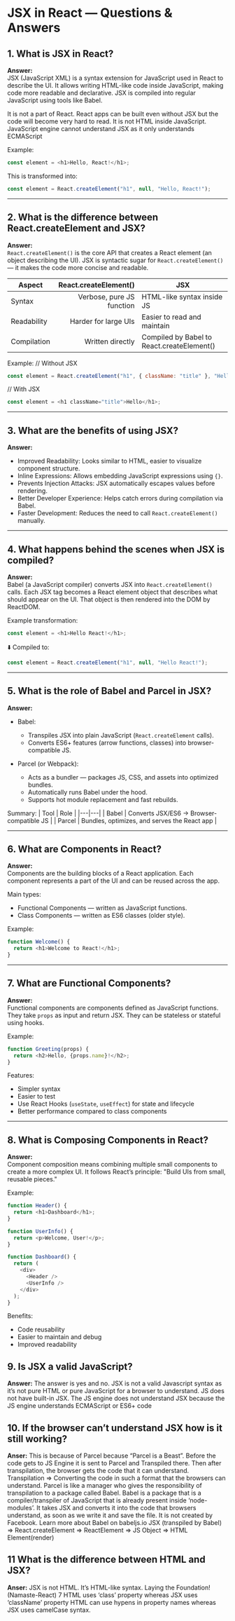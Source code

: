# JSX in React — Questions & Answers

## 1. What is JSX in React?

**Answer:**  
JSX (JavaScript XML) is a syntax extension for JavaScript used in React to describe the UI. It allows writing HTML-like code inside JavaScript, making code more readable and declarative. JSX is compiled into regular JavaScript using tools like Babel.

It is not a part of React. React apps can be built even
without JSX but the code will become very hard to read.
It is not HTML inside JavaScript.
JavaScript engine cannot understand JSX as it only
understands ECMAScript


Example:

```javascript
const element = <h1>Hello, React!</h1>;
```

This is transformed into:

```javascript
const element = React.createElement("h1", null, "Hello, React!");
```

---

## 2. What is the difference between React.createElement and JSX?

**Answer:**  
`React.createElement()` is the core API that creates a React element (an object describing the UI). JSX is syntactic sugar for `React.createElement()` — it makes the code more concise and readable.

| Aspect      |     React.createElement() | JSX                                        |
| ----------- | ------------------------: | ------------------------------------------ |
| Syntax      | Verbose, pure JS function | HTML-like syntax inside JS                 |
| Readability |      Harder for large UIs | Easier to read and maintain                |
| Compilation |          Written directly | Compiled by Babel to React.createElement() |

Example:
// Without JSX

```javascript
const element = React.createElement("h1", { className: "title" }, "Hello");
```

// With JSX

```javascript
const element = <h1 className="title">Hello</h1>;
```

---

## 3. What are the benefits of using JSX?

**Answer:**

- Improved Readability: Looks similar to HTML, easier to visualize component structure.
- Inline Expressions: Allows embedding JavaScript expressions using `{}`.
- Prevents Injection Attacks: JSX automatically escapes values before rendering.
- Better Developer Experience: Helps catch errors during compilation via Babel.
- Faster Development: Reduces the need to call `React.createElement()` manually.

---

## 4. What happens behind the scenes when JSX is compiled?

**Answer:**  
Babel (a JavaScript compiler) converts JSX into `React.createElement()` calls. Each JSX tag becomes a React element object that describes what should appear on the UI. That object is then rendered into the DOM by ReactDOM.

Example transformation:

```javascript
const element = <h1>Hello React!</h1>;
```

⬇️ Compiled to:

```javascript
const element = React.createElement("h1", null, "Hello React!");
```

---

## 5. What is the role of Babel and Parcel in JSX?

**Answer:**

- Babel:

  - Transpiles JSX into plain JavaScript (`React.createElement` calls).
  - Converts ES6+ features (arrow functions, classes) into browser-compatible JS.

- Parcel (or Webpack):
  - Acts as a bundler — packages JS, CSS, and assets into optimized bundles.
  - Automatically runs Babel under the hood.
  - Supports hot module replacement and fast rebuilds.

Summary:
| Tool | Role |
|---|---|
| Babel | Converts JSX/ES6 → Browser-compatible JS |
| Parcel | Bundles, optimizes, and serves the React app |

---

## 6. What are Components in React?

**Answer:**  
Components are the building blocks of a React application. Each component represents a part of the UI and can be reused across the app.

Main types:

- Functional Components — written as JavaScript functions.
- Class Components — written as ES6 classes (older style).

Example:

```javascript
function Welcome() {
  return <h1>Welcome to React!</h1>;
}
```

---

## 7. What are Functional Components?

**Answer:**  
Functional components are components defined as JavaScript functions. They take `props` as input and return JSX. They can be stateless or stateful using hooks.

Example:

```javascript
function Greeting(props) {
  return <h2>Hello, {props.name}!</h2>;
}
```

Features:

- Simpler syntax
- Easier to test
- Use React Hooks (`useState`, `useEffect`) for state and lifecycle
- Better performance compared to class components

---

## 8. What is Composing Components in React?

**Answer:**  
Component composition means combining multiple small components to create a more complex UI. It follows React’s principle: "Build UIs from small, reusable pieces."

Example:

```javascript
function Header() {
  return <h1>Dashboard</h1>;
}

function UserInfo() {
  return <p>Welcome, User!</p>;
}

function Dashboard() {
  return (
    <div>
      <Header />
      <UserInfo />
    </div>
  );
}
```

Benefits:

- Code reusability
- Easier to maintain and debug
- Improved readability



## 9. Is JSX a valid JavaScript?

 **Answer:**
The answer is yes and no.
JSX is not a valid Javascript syntax as it’s not pure HTML or
pure JavaScript for a browser to understand. JS does not have
built-in JSX. The JS engine does not understand JSX because
the JS engine understands ECMAScript or ES6+ code


## 10. If the browser can’t understand JSX how is it still working?

**Anser:**
This is because of Parcel because “Parcel is a Beast”.
Before the code gets to JS Engine it is sent to Parcel and
Transpiled there. Then after transpilation, the browser gets the
code that it can understand.
Transpilation ⇒ Converting the code in such a format that the
browsers can understand.
Parcel is like a manager who gives the responsibility of
transpilation to a package called Babel.
Babel is a package that is a compiler/transpiler of JavaScript
that is already present inside ‘node-modules’. It takes JSX and
converts it into the code that browsers understand, as soon as
we write it and save the file. It is not created by Facebook.
Learn more about Babel on babeljs.io
JSX (transpiled by Babel) ⇒ React.createElement ⇒ ReactElement
⇒ JS Object ⇒ HTML Element(render)

## 11 What is the difference between HTML and JSX?

**Anser:**
JSX is not HTML. It’s HTML-like syntax.
Laying the Foundation! (Namaste-React) 7
HTML uses ‘class’ property whereas JSX uses ‘className’
property
HTML can use hypens in property names whereas JSX uses
camelCase syntax. 